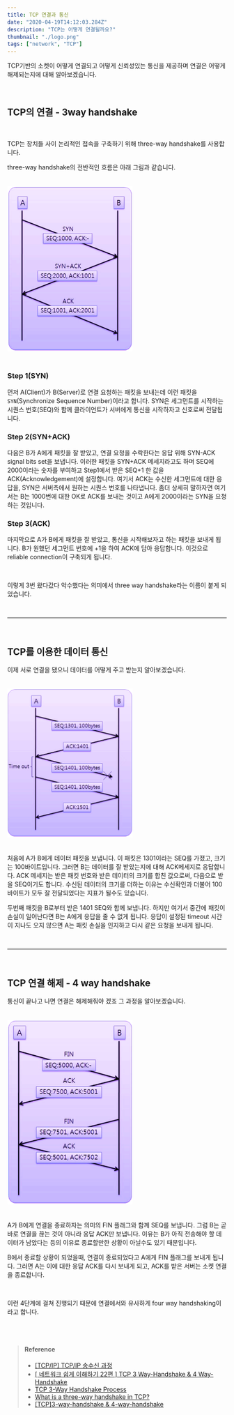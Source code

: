 ```yaml
---
title: TCP 연결과 통신
date: "2020-04-19T14:12:03.284Z"
description: "TCP는 어떻게 연결될까요?"
thumbnail: "./logo.png"
tags: ["network", "TCP"]
---
```



TCP기반의 소켓이 어떻게 연결되고 어떻게 신뢰성있는 통신을 제공하며 연결은 어떻게 해제되는지에 대해 알아보겠습니다.

<br>

## TCP의 연결 - 3way handshake

<br>

TCP는 장치들 사이 논리적인 접속을 구축하기 위해 three-way handshake를 사용합니다.

three-way  handshake의 전반적인 흐름은 아래 그림과 같습니다.

<img src="./3wayhandshake.png" style="width:30vw; margin:20px 0 20px 0"/>

### Step 1(SYN)

먼저 A(Client)가 B(Server)로 연결 요청하는 패킷을 보내는데 이런 패킷을 `SYN`(Synchronize Sequence Number)이라고 합니다. SYN은 세그먼트를 시작하는 시퀀스 번호(SEQ)와 함께 클라이언트가 서버에게 통신을 시작하자고 신호로써 전달됩니다.

### Step 2(SYN+ACK)

다음은 B가 A에게 패킷을 잘 받았고, 연결 요청을 수락한다는 응답 위해 SYN-ACK signal bits set을 보냅니다. 이러한 패킷을 SYN+ACK 메세지라고도 하며 SEQ에 2000이라는 숫자를 부여하고 Step1에서 받은 SEQ+1 한 값을 ACK(Acknowledgement)에 설정합니다. 여기서 ACK는 수신한 세그먼트에 대한 응답을, SYN은 서버측에서 원하는 시퀀스 번호를 나타냅니다. 좀더 상세히 말하자면 여기서는 B는 1000번에 대한 OK로 ACK를 보내는 것이고 A에게 2000이라는 SYN을 요청하는 것입니다.

### Step 3(ACK)

마지막으로 A가 B에게 패킷을 잘 받았고,  통신을 시작해보자고 하는 패킷을 보내게 됩니다. B가 원했던 세그먼트 번호에 +1을 하여 ACK에 담아 응답합니다. 이것으로 reliable connection이 구축되게 됩니다.

<br>

이렇게 3번 왔다갔다 악수했다는 의미에서 three way handshake라는 이름이 붙게 되었습니다. 

<br>

---

<br>

## TCP를 이용한 데이터 통신

이제 서로 연결을 됐으니 데이터를 어떻게 주고 받는지 알아보겠습니다.

<img src="./communicate.png" style="width:30vw; margin:20px 0 20px 0"/>

처음에 A가 B에게 데이터 패킷을 보냅니다. 이 패킷은 1301이라는 SEQ를 가졌고, 크기는 100바이트입니다. 그러면 B는 데이터를 잘 받았는지에 대해 ACK메세지로 응답합니다. ACK 메세지는 받은 패킷 번호와 받은 데이터의 크기를 합친 값으로써, 다음으로 받을 SEQ이기도 합니다. 수신된 데이터의 크기를 더하는 이유는 수신확인과 더불어 100바이트가 모두 잘 전달되었다는 지표가 될수도 있습니다.

두번째 패킷을 B로부터 받은 1401 SEQ와 함께 보냅니다. 하지만 여기서 중간에 패킷이 손실이 일어난다면 B는 A에게 응답을 줄 수 없게 됩니다. 응답이 설정된 timeout 시간이 지나도 오지 않으면 A는 패킷 손실을 인지하고 다시 같은 요청을 보내게 됩니다.  

<br>

---

<br>

## TCP 연결 해제 - 4 way handshake

통신이 끝나고 나면 연결은 해제해줘야 겠죠 그 과정을 알아보겠습니다.

<img src="./4wayhandshake.png" style="width:30vw; margin:20px 0 20px 0"/>

A가 B에게 연결을 종료하자는 의미의 FIN 플래그와 함께 SEQ를 보냅니다. 그럼 B는 곧바로 연결을 끊는 것이 아니라 응답 ACK만 보냅니다. 이유는 B가 아직 전송해야 할 데이터가 남았다는 등의 이유로 종료할만한 상황이 아닐수도 있기 때문입니다.

B에서 종료할 상황이 되었을때, 연결이 종료되었다고 A에게 FIN 플래그를 보내게 됩니다. 그러면 A는 이에 대한 응답 ACK를 다시 보내게 되고, ACK를 받은 서버는 소켓 연결을 종료합니다.

<br>

이런 4단계에 걸쳐 진행되기 때문에 연결에서와 유사하게 four way handshaking이라고 합니다.



<br><br>

> #### Reference
>
> - [[TCP/IP] TCP/IP 송수신 과정](https://whenday.tistory.com/18)
> - [[ 네트워크 쉽게 이해하기 22편 ] TCP 3 Way-Handshake & 4 Way-Handshake](https://mindnet.tistory.com/entry/네트워크-쉽게-이해하기-22편-TCP-3-WayHandshake-4-WayHandshake)
> - [TCP 3-Way Handshake Process](https://www.geeksforgeeks.org/tcp-3-way-handshake-process/)
> - [What is a three-way handshake in TCP?](https://www.youtube.com/watch?v=LyDqA-dAPW4)
> - [[TCP]3-way-handshake & 4-way-handshake](https://asfirstalways.tistory.com/356)